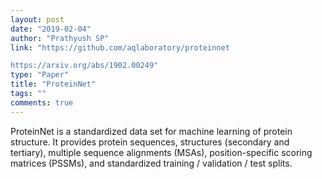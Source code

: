 ```yaml
---
layout: post
date: "2019-02-04"
author: "Prathyush SP"
link: "https://github.com/aqlaboratory/proteinnet

https://arxiv.org/abs/1902.00249"
type: "Paper"
title: "ProteinNet"
tags: ""
comments: true
---
```

ProteinNet is a standardized data set for machine learning of protein structure. It provides protein sequences, structures (secondary and tertiary), multiple sequence alignments (MSAs), position-specific scoring matrices (PSSMs), and standardized training / validation / test splits. 